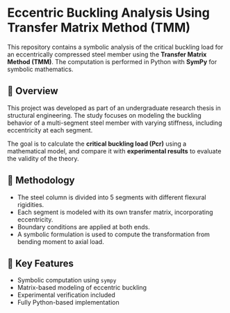 # Eccentric Buckling Analysis Using Transfer Matrix Method (TMM)

This repository contains a symbolic analysis of the critical buckling load for an eccentrically compressed steel member using the **Transfer Matrix Method (TMM)**. The computation is performed in Python with **SymPy** for symbolic mathematics.

## 📌 Overview

This project was developed as part of an undergraduate research thesis in structural engineering. The study focuses on modeling the buckling behavior of a multi-segment steel member with varying stiffness, including eccentricity at each segment.

The goal is to calculate the **critical buckling load (Pcr)** using a mathematical model, and compare it with **experimental results** to evaluate the validity of the theory.

## 📐 Methodology

- The steel column is divided into 5 segments with different flexural rigidities.
- Each segment is modeled with its own transfer matrix, incorporating eccentricity.
- Boundary conditions are applied at both ends.
- A symbolic formulation is used to compute the transformation from bending moment to axial load.

## 🔎 Key Features

- Symbolic computation using `sympy`
- Matrix-based modeling of eccentric buckling
- Experimental verification included
- Fully Python-based implementation

